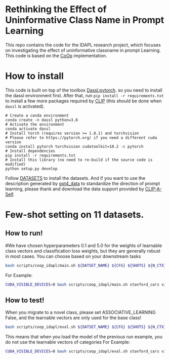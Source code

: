 # Rethinking the Effect of Uninformative Class Name in Prompt Learning
This repo contains the code for the IDAPL research project, which focuses on investigating the effect of uninformative classname in prompt Learning. This code is based on the [CoOp](https://github.com/KaiyangZhou/CoOp) implementation.
# How to install
This code is built on top of the toolbox [Dassl.pytorch](https://github.com/KaiyangZhou/Dassl.pytorch). so you need to install the dassl environment first. After that, run `pip install -r requirements.txt` to install a few more packages required by [CLIP](https://github.com/openai/CLIP) (this should be done when `dassl` is activated). 
```
# Create a conda environment
conda create -n dassl python=3.8
# Activate the environment
conda activate dassl
# Install torch (requires version >= 1.8.1) and torchvision
# Please refer to https://pytorch.org/ if you need a different cuda version
conda install pytorch torchvision cudatoolkit=10.2 -c pytorch
# Install dependencies
pip install -r requirements.txt
# Install this library (no need to re-build if the source code is modified)
python setup.py develop
```
Follow [DATASETS](https://github.com/KaiyangZhou/CoOp/blob/main/DATASETS.md) to install the datasets.
And if you want to use the description generated by [gpt4_data](https://github.com/mayug/VDT-Adapter/tree/acece943215deb73545bfa3d005e5de5f5cfec9b/gpt4_data) to standardize the direction of prompt learning, please thank and download the data support provided by [CLIP-A-Self](https://github.com/mayug/VDT-Adapter/tree/main).
# Few-shot setting on 11 datasets.
## How to run!
#We have chosen hyperparameters 0.1 and 5.0 for the weights of learnable class vectors and classification loss weights, but they are generally robust in most cases. You can choose based on your downstream tasks
```Bash
bash scripts/coop_idapl/main.sh ${DATSET_NAME} ${CFG} ${SHOTS} ${N_CTX} ${SCORE_LC} ${SCORE_CLF}
```
For Example:
```Bash
CUDA_VISIBLE_DEVICES=0 bash scripts/coop_idapl/main.sh stanford_cars vit_b16_ep50_ctxv1 16 16 0.1 5.0
```
## How to test!
When you migrate to a novel class, please set ASSOCIATIVE_LEARNING False, and the learnable vectors are only used for the base class!
```Bash
bash scripts/coop_idapl/eval.sh ${DATSET_NAME} ${CFG} ${SHOTS} ${N_CTX} ${SCORE_LC} ${SCORE_CLF}
```
This means that when you load the model of the previous run example, you do not use the learnable vectors of categories
For Example:
```Bash
CUDA_VISIBLE_DEVICES=0 bash scripts/coop_idapl/eval.sh stanford_cars vit_b16_ep50_ctxv1 16 16 0.1 5.0
```
